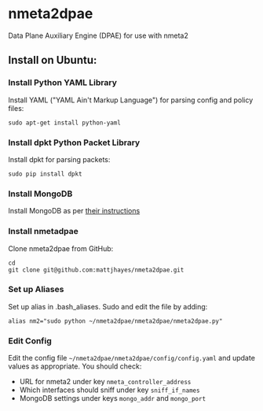 # nmeta2dpae
Data Plane Auxiliary Engine (DPAE) for use with nmeta2

## Install on Ubuntu:

### Install Python YAML Library
Install YAML ("YAML Ain't Markup Language") for parsing config and policy files:
```
sudo apt-get install python-yaml
```

### Install dpkt Python Packet Library
Install dpkt for parsing packets:
```
sudo pip install dpkt
```

### Install MongoDB
Install MongoDB as per [their instructions](https://docs.mongodb.org/manual/tutorial/install-mongodb-on-ubuntu/)

### Install nmetadpae
Clone nmeta2dpae from GitHub:
```
cd
git clone git@github.com:mattjhayes/nmeta2dpae.git
```

### Set up Aliases
Set up alias in .bash_aliases. Sudo and edit the file by adding:
```
alias nm2="sudo python ~/nmeta2dpae/nmeta2dpae/nmeta2dpae.py"
```

### Edit Config
Edit the config file `~/nmeta2dpae/nmeta2dpae/config/config.yaml` and update values as appropriate. You should check:
* URL for nmeta2 under key `nmeta_controller_address`
* Which interfaces should sniff under key `sniff_if_names`
* MongoDB settings under keys `mongo_addr` and `mongo_port`
